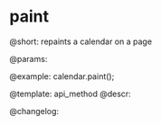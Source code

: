paint
=============

@short: repaints a calendar on a page


@params:




@example:
calendar.paint();


@template: api_method
@descr:





@changelog:


